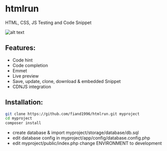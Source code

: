 # htmlrun
HTML, CSS, JS Testing and Code Snippet

![alt text](https://4.bp.blogspot.com/-UNEgysBBc74/XV0wN-Q96fI/AAAAAAAADys/lLlzpJxtckUYQrvF6m-J1eGzuu-Q4AbywCLcBGAs/s1600/Screenshot%2B%252858%2529.png)

## Features:
- Code hint
- Code completion
- Emmet
- Live preview
- Save, update, clone, download & embedded Snippet
- CDNJS integration

## Installation:
```bash 
git clone https://github.com/fiand1996/htmlrun.git myproject 
cd myproject
composer install
```
- create database &amp; import myproject/storage/database/db.sql
- edit database config in myproject/app/config/database.config.php
- edit myproject/public/index.php change ENVIRONMENT to development
